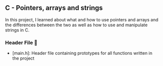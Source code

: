 ## C - Pointers, arrays and strings

In this project, I learned about what and how to use pointers and arrays and the differences between the two as well as how to use and manipulate strings in C.

### Header File 📁

* [main.h]: Header file containing prototypes for all functions written in the project
